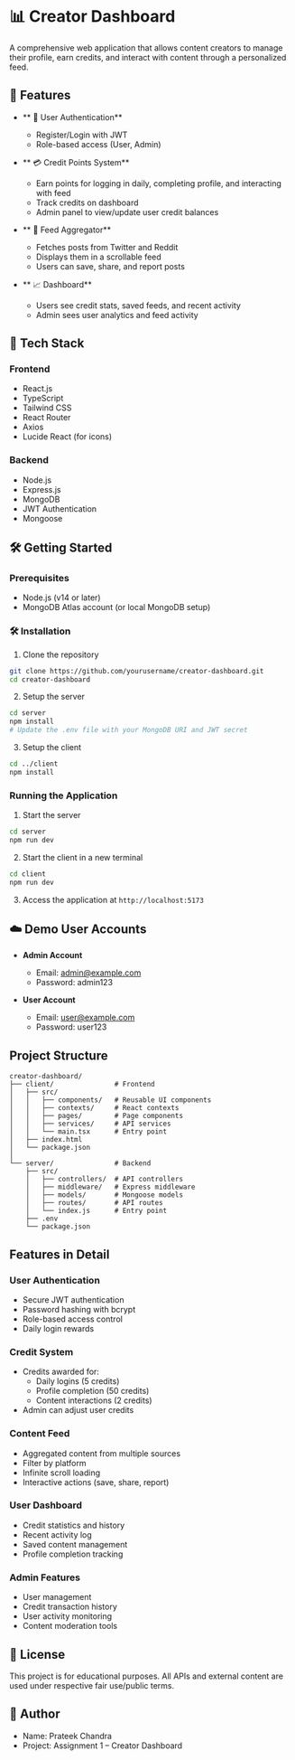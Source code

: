 # 📊 Creator Dashboard

A comprehensive web application that allows content creators to manage their profile, earn credits, and interact with content through a personalized feed.

## 🚀 Features

- ** 🔐 User Authentication**
  - Register/Login with JWT
  - Role-based access (User, Admin)

- ** 💳 Credit Points System**
  - Earn points for logging in daily, completing profile, and interacting with feed
  - Track credits on dashboard
  - Admin panel to view/update user credit balances

- ** 📰 Feed Aggregator**
  - Fetches posts from Twitter and Reddit
  - Displays them in a scrollable feed
  - Users can save, share, and report posts

- ** 📈 Dashboard**
  - Users see credit stats, saved feeds, and recent activity
  - Admin sees user analytics and feed activity

## 🧰 Tech Stack

### Frontend
- React.js
- TypeScript
- Tailwind CSS
- React Router
- Axios
- Lucide React (for icons)

### Backend
- Node.js
- Express.js
- MongoDB
- JWT Authentication
- Mongoose

## 🛠️ Getting Started

### Prerequisites
- Node.js (v14 or later)
- MongoDB Atlas account (or local MongoDB setup)

### 🛠️ Installation

1. Clone the repository
```bash
git clone https://github.com/yourusername/creator-dashboard.git
cd creator-dashboard
```

2. Setup the server
```bash
cd server
npm install
# Update the .env file with your MongoDB URI and JWT secret
```

3. Setup the client
```bash
cd ../client
npm install
```

### Running the Application

1. Start the server
```bash
cd server
npm run dev
```

2. Start the client in a new terminal
```bash
cd client
npm run dev
```

3. Access the application at `http://localhost:5173`

## ☁️ Demo User Accounts

- **Admin Account**
  - Email: admin@example.com
  - Password: admin123

- **User Account**
  - Email: user@example.com
  - Password: user123

## Project Structure

```
creator-dashboard/
├── client/               # Frontend
│   ├── src/
│   │   ├── components/   # Reusable UI components
│   │   ├── contexts/     # React contexts
│   │   ├── pages/        # Page components
│   │   ├── services/     # API services
│   │   └── main.tsx      # Entry point
│   ├── index.html
│   └── package.json
│
└── server/               # Backend
    ├── src/
    │   ├── controllers/  # API controllers
    │   ├── middleware/   # Express middleware
    │   ├── models/       # Mongoose models
    │   ├── routes/       # API routes
    │   └── index.js      # Entry point
    ├── .env
    └── package.json
```

## Features in Detail

### User Authentication
- Secure JWT authentication
- Password hashing with bcrypt
- Role-based access control
- Daily login rewards

### Credit System
- Credits awarded for:
  - Daily logins (5 credits)
  - Profile completion (50 credits)
  - Content interactions (2 credits)
- Admin can adjust user credits

### Content Feed
- Aggregated content from multiple sources
- Filter by platform
- Infinite scroll loading
- Interactive actions (save, share, report)

### User Dashboard
- Credit statistics and history
- Recent activity log
- Saved content management
- Profile completion tracking

### Admin Features
- User management
- Credit transaction history
- User activity monitoring
- Content moderation tools

## 📄 License

This project is for educational purposes. All APIs and external content are used under respective fair use/public terms.

## 👤 Author

- Name: Prateek Chandra
- Project: Assignment 1 – Creator Dashboard

